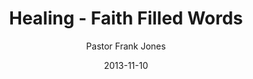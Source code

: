 ---
lunr: "true"
title: "Healing - Faith Filled Words"
author: "Pastor Frank Jones"
postDate: "11-10-2013"
date: 2013-11-10
category: "sermons"
slug: "2013/11/11112013_ffc"
icon: microphone
audioLink: "11112013_ffc"
tags: [healing]
mp3: "11112013_ffc/11112013.mp3"
ogg: "11112013_ffc/11112013.ogg"
linkurl: "https://archive.org/download/11112013_ffc/11112013_ffc_files.xml"
ipath: "https://archive.org/download/11112013_ffc/11112013.mp3"
layout: sermon.html
---
